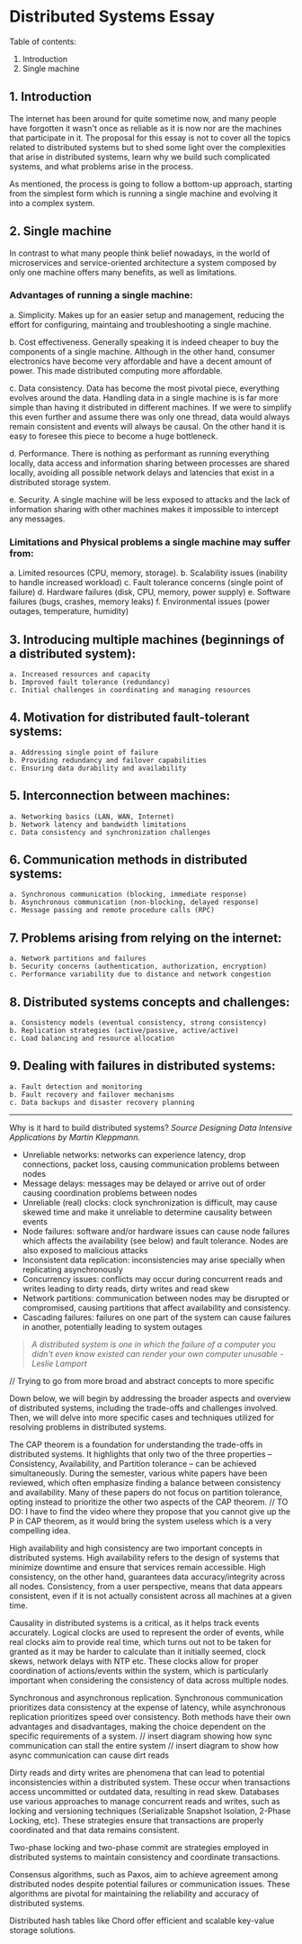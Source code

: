 # Distributed Systems Essay

Table of contents:
1. Introduction
2. Single machine 

## 1. Introduction 

The internet has been around for quite sometime now, and many people have forgotten it wasn't once as reliable as it is now nor are the machines that participate in it. The proposal for this essay is not to cover all the topics related to distributed systems but to shed some light over the complexities that arise in distributed systems, learn why we build such complicated systems, and what problems arise in the process. 

As mentioned, the process is going to follow a bottom-up approach, starting from the simplest form which is running a single machine and evolving it into a complex system. 

## 2. Single machine 
In contrast to what many people think belief nowadays, in the world of microservices and service-oriented architecture a system composed by only one machine offers many benefits, as well as limitations. 

### Advantages of running a single machine:
a. Simplicity. Makes up for an easier setup and management, reducing the effort for configuring, maintaing and troubleshooting a single machine. 

b. Cost effectiveness. Generally speaking it is indeed cheaper to buy the components of a single machine. Although in the other hand, consumer electronics have become very affordable and have a decent amount of power. This made distributed computing more affordable.

c. Data consistency. Data has become the most pivotal piece, everything evolves around the data. Handling data in a single machine is is far more simple than having it distributed in different machines. If we were to simplify this even further and assume there was only one thread, data would always remain consistent and events will always be causal. On the other hand it is easy to foresee this piece to become a huge bottleneck.   

d. Performance. There is nothing as performant as running everything locally, data access and information sharing between processes are shared locally, avoiding all possible network delays and latencies that exist in a distributed storage system.  

e. Security. A single machine will be less exposed to attacks and the lack of information sharing with other machines makes it impossible to intercept any messages.  

### Limitations and Physical problems a single machine may suffer from:
a. Limited resources (CPU, memory, storage). 
b. Scalability issues (inability to handle increased workload)
c. Fault tolerance concerns (single point of failure)
d. Hardware failures (disk, CPU, memory, power supply)
e. Software failures (bugs, crashes, memory leaks)
f. Environmental issues (power outages, temperature, humidity)

## 3. Introducing multiple machines (beginnings of a distributed system):
    a. Increased resources and capacity
    b. Improved fault tolerance (redundancy)
    c. Initial challenges in coordinating and managing resources

## 4. Motivation for distributed fault-tolerant systems:
    a. Addressing single point of failure
    b. Providing redundancy and failover capabilities
    c. Ensuring data durability and availability

## 5. Interconnection between machines:
    a. Networking basics (LAN, WAN, Internet)
    b. Network latency and bandwidth limitations
    c. Data consistency and synchronization challenges

## 6. Communication methods in distributed systems:
    a. Synchronous communication (blocking, immediate response)
    b. Asynchronous communication (non-blocking, delayed response)
    c. Message passing and remote procedure calls (RPC)

## 7. Problems arising from relying on the internet:
    a. Network partitions and failures
    b. Security concerns (authentication, authorization, encryption)
    c. Performance variability due to distance and network congestion

## 8. Distributed systems concepts and challenges:
    a. Consistency models (eventual consistency, strong consistency)
    b. Replication strategies (active/passive, active/active)
    c. Load balancing and resource allocation

## 9. Dealing with failures in distributed systems:
    a. Fault detection and monitoring
    b. Fault recovery and failover mechanisms
    c. Data backups and disaster recovery planning

--- 

Why is it hard to build distributed systems? 
_Source Designing Data Intensive Applications by Martin Kleppmann._

- Unreliable networks: networks can experience latency, drop connections, packet loss, causing communication problems between nodes 
- Message delays: messages may be delayed or arrive out of order causing coordination problems between nodes
- Unreliable (real) clocks: clock synchronization is difficult, may cause skewed time and make it unreliable to determine causality between events
- Node failures: software and/or hardware issues can cause node failures which affects the availability (see below) and fault tolerance. Nodes are also exposed to malicious attacks
- Inconsistent data replication: inconsistencies may arise specially when replicating asynchronously 
- Concurrency issues: conflicts may occur during concurrent reads and writes leading to dirty reads, dirty writes and read skew
- Network partitions: communication between nodes may be disrupted or compromised, causing partitions that affect availability and consistency. 
- Cascading failures: failures on one part of the system can cause failures in another, potentially leading to system outages 

> _A distributed system is one in which the failure of a computer you didn't even know existed can render your own computer unusable - Leslie Lamport_

// Trying to go from more broad and abstract concepts to more specific 

Down below, we will begin by addressing the broader aspects and overview of distributed systems, including the trade-offs and challenges involved. Then, we will delve into more specific cases and techniques utilized for resolving problems in distributed systems.

The CAP theorem is a foundation for understanding the trade-offs in distributed systems. It highlights that only two of the three properties – Consistency, Availability, and Partition tolerance – can be achieved simultaneously. During the semester, various white papers have been reviewed, which often emphasize finding a balance between consistency and availability. Many of these papers do not focus on partition tolerance, opting instead to prioritize the other two aspects of the CAP theorem. 
// TO DO: I have to find the video where they propose that you cannot give up the P in CAP theorem, as it would bring the system useless which is a very compelling idea.

High availability and high consistency are two important concepts in distributed systems. High availability refers to the design of systems that minimize downtime and ensure that services remain accessible. High consistency, on the other hand, guarantees data accuracy/integrity across all nodes. Consistency, from a user perspective, means that data appears consistent, even if it is not actually consistent across all machines at a given time. 

Causality in distributed systems is a critical, as it helps track events accurately. Logical clocks are used to represent the order of events, while real clocks aim to provide real time, which turns out not to be taken for granted as it may be harder to calculate than it initially seemed, clock skews, network delays with NTP etc. These clocks allow for proper coordination of actions/events within the system, which is particularly important when considering the consistency of data across multiple nodes.

Synchronous and asynchronous replication. Synchronous communication prioritizes data consistency at the expense of latency, while asynchronous replication prioritizes speed over consistency. Both methods have their own advantages and disadvantages, making the choice dependent on the specific requirements of a system. 
// insert diagram showing how sync communication can stall the entire system
// insert diagram to show how async communication can cause dirt reads

Dirty reads and dirty writes are phenomena that can lead to potential inconsistencies within a distributed system. These occur when transactions access uncommitted or outdated data, resulting in read skew. Databases use various approaches to manage concurrent reads and writes, such as locking and versioning techniques (Serializable Snapshot Isolation, 2-Phase Locking, etc). These strategies ensure that transactions are properly coordinated and that data remains consistent.

Two-phase locking and two-phase commit are strategies employed in distributed systems to maintain consistency and coordinate transactions. 

Consensus algorithms, such as Paxos, aim to achieve agreement among distributed nodes despite potential failures or communication issues. These algorithms are pivotal for maintaining the reliability and accuracy of distributed systems.

Distributed hash tables like Chord offer efficient and scalable key-value storage solutions. 

